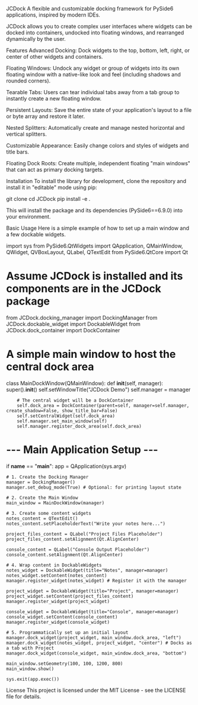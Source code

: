 JCDock
A flexible and customizable docking framework for PySide6 applications, inspired by modern IDEs.

JCDock allows you to create complex user interfaces where widgets can be docked into containers, undocked into floating windows, and rearranged dynamically by the user.

Features
Advanced Docking: Dock widgets to the top, bottom, left, right, or center of other widgets and containers.

Floating Windows: Undock any widget or group of widgets into its own floating window with a native-like look and feel (including shadows and rounded corners).

Tearable Tabs: Users can tear individual tabs away from a tab group to instantly create a new floating window.

Persistent Layouts: Save the entire state of your application's layout to a file or byte array and restore it later.

Nested Splitters: Automatically create and manage nested horizontal and vertical splitters.

Customizable Appearance: Easily change colors and styles of widgets and title bars.

Floating Dock Roots: Create multiple, independent floating "main windows" that can act as primary docking targets.

Installation
To install the library for development, clone the repository and install it in "editable" mode using pip:

git clone <your-repo-url>
cd JCDock
pip install -e .

This will install the package and its dependencies (PySide6==6.9.0) into your environment.

Basic Usage
Here is a simple example of how to set up a main window and a few dockable widgets.

import sys
from PySide6.QtWidgets import QApplication, QMainWindow, QWidget, QVBoxLayout, QLabel, QTextEdit
from PySide6.QtCore import Qt

# Assume JCDock is installed and its components are in the JCDock package
from JCDock.docking_manager import DockingManager
from JCDock.dockable_widget import DockableWidget
from JCDock.dock_container import DockContainer

# A simple main window to host the central dock area
class MainDockWindow(QMainWindow):
    def __init__(self, manager):
        super().__init__()
        self.setWindowTitle("JCDock Demo")
        self.manager = manager

        # The central widget will be a DockContainer
        self.dock_area = DockContainer(parent=self, manager=self.manager, create_shadow=False, show_title_bar=False)
        self.setCentralWidget(self.dock_area)
        self.manager.set_main_window(self)
        self.manager.register_dock_area(self.dock_area)

# --- Main Application Setup ---
if __name__ == "__main__":
    app = QApplication(sys.argv)

    # 1. Create the Docking Manager
    manager = DockingManager()
    manager.set_debug_mode(True) # Optional: for printing layout state

    # 2. Create the Main Window
    main_window = MainDockWindow(manager)

    # 3. Create some content widgets
    notes_content = QTextEdit()
    notes_content.setPlaceholderText("Write your notes here...")

    project_files_content = QLabel("Project Files Placeholder")
    project_files_content.setAlignment(Qt.AlignCenter)

    console_content = QLabel("Console Output Placeholder")
    console_content.setAlignment(Qt.AlignCenter)

    # 4. Wrap content in DockableWidgets
    notes_widget = DockableWidget(title="Notes", manager=manager)
    notes_widget.setContent(notes_content)
    manager.register_widget(notes_widget) # Register it with the manager

    project_widget = DockableWidget(title="Project", manager=manager)
    project_widget.setContent(project_files_content)
    manager.register_widget(project_widget)

    console_widget = DockableWidget(title="Console", manager=manager)
    console_widget.setContent(console_content)
    manager.register_widget(console_widget)

    # 5. Programmatically set up an initial layout
    manager.dock_widget(project_widget, main_window.dock_area, "left")
    manager.dock_widget(notes_widget, project_widget, "center") # Docks as a tab with Project
    manager.dock_widget(console_widget, main_window.dock_area, "bottom")

    main_window.setGeometry(100, 100, 1200, 800)
    main_window.show()

    sys.exit(app.exec())

License
This project is licensed under the MIT License - see the LICENSE file for details.